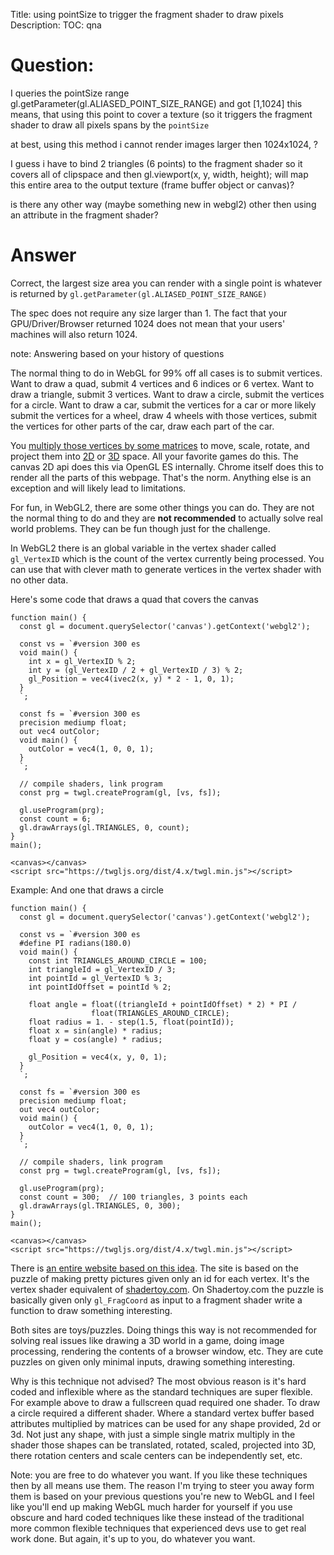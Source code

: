 Title: using pointSize to trigger the fragment shader to draw pixels
Description:
TOC: qna

# Question:

I queries the pointSize range gl.getParameter(gl.ALIASED_POINT_SIZE_RANGE) and got [1,1024] this means, that using this point to cover a texture (so it triggers the fragment shader to draw all pixels spans by the `pointSize` 

at best, using this method i cannot render images larger then 1024x1024, ?

I guess i have to bind 2 triangles (6 points) to the fragment shader so it covers all of clipspace and then gl.viewport(x, y, width, height); will map this entire area to the output texture (frame buffer object or canvas)?

is there any other way (maybe something new in webgl2) other then using an attribute in the fragment shader?




# Answer

Correct, the largest size area you can render with a single point is whatever is returned by `gl.getParameter(gl.ALIASED_POINT_SIZE_RANGE)`

The spec does not require any size larger than 1. The fact that your GPU/Driver/Browser returned 1024 does not mean that your users' machines will also return 1024.

note: Answering based on your history of questions

The normal thing to do in WebGL for 99% off all cases is to submit vertices. Want to draw a quad, submit 4 vertices and 6 indices or 6 vertex. Want to draw a triangle, submit 3 vertices. Want to draw a circle, submit the vertices for a circle. Want to draw a car, submit the vertices for a car or more likely submit the vertices for a wheel, draw 4 wheels with those vertices, submit the vertices for other parts of the car, draw each part of the car. 

You [multiply those vertices by some matrices](https://webgl2fundamentals.org/webgl/lessons/webgl-2d-matrices.html) to move, scale, rotate, and project them into [2D](https://webgl2fundamentals.org/webgl/lessons/webgl-2d-drawimage.html) or [3D](https://webgl2fundamentals.org/webgl/lessons/webgl-3d-perspective.html) space. All your favorite games do this. The canvas 2D api does this via OpenGL ES internally. Chrome itself does this to render all the parts of this webpage. That's the norm. Anything else is an exception and will likely lead to limitations.

For fun, in WebGL2, there are some other things you can do. They are not the normal thing to do and they are **not recommended** to actually solve real world problems. They can be fun though just for the challenge.

In WebGL2 there is an global variable in the vertex shader called `gl_VertexID` which is the count of the vertex currently being processed. You can use that with clever math to generate vertices in the vertex shader with no other data.

Here's some code that draws a quad that covers the canvas

<!-- begin snippet: js hide: false console: true babel: false -->

<!-- language: lang-js -->

    function main() {
      const gl = document.querySelector('canvas').getContext('webgl2');
      
      const vs = `#version 300 es
      void main() {
        int x = gl_VertexID % 2;
        int y = (gl_VertexID / 2 + gl_VertexID / 3) % 2;    
        gl_Position = vec4(ivec2(x, y) * 2 - 1, 0, 1);
      }
      `;
      
      const fs = `#version 300 es
      precision mediump float;
      out vec4 outColor;
      void main() {
        outColor = vec4(1, 0, 0, 1);
      }
      `;
      
      // compile shaders, link program
      const prg = twgl.createProgram(gl, [vs, fs]);
      
      gl.useProgram(prg);
      const count = 6;
      gl.drawArrays(gl.TRIANGLES, 0, count);
    }
    main();

<!-- language: lang-html -->

    <canvas></canvas>
    <script src="https://twgljs.org/dist/4.x/twgl.min.js"></script>

<!-- end snippet -->


Example: And one that draws a circle

<!-- begin snippet: js hide: false console: true babel: false -->

<!-- language: lang-js -->

    function main() {
      const gl = document.querySelector('canvas').getContext('webgl2');
      
      const vs = `#version 300 es
      #define PI radians(180.0)
      void main() {
        const int TRIANGLES_AROUND_CIRCLE = 100;
        int triangleId = gl_VertexID / 3;
        int pointId = gl_VertexID % 3;
        int pointIdOffset = pointId % 2;
        
        float angle = float((triangleId + pointIdOffset) * 2) * PI /
                      float(TRIANGLES_AROUND_CIRCLE);
        float radius = 1. - step(1.5, float(pointId));
        float x = sin(angle) * radius;
        float y = cos(angle) * radius;
        
        gl_Position = vec4(x, y, 0, 1);
      }
      `;
      
      const fs = `#version 300 es
      precision mediump float;
      out vec4 outColor;
      void main() {
        outColor = vec4(1, 0, 0, 1);
      }
      `;
      
      // compile shaders, link program
      const prg = twgl.createProgram(gl, [vs, fs]);
      
      gl.useProgram(prg);
      const count = 300;  // 100 triangles, 3 points each
      gl.drawArrays(gl.TRIANGLES, 0, 300);
    }
    main();

<!-- language: lang-html -->

    <canvas></canvas>
    <script src="https://twgljs.org/dist/4.x/twgl.min.js"></script>

<!-- end snippet -->

There is [an entire website based on this idea](https://www.vertexshaderart.com). The site is based on the puzzle of making pretty pictures given only an id for each vertex. It's the vertex shader equivalent of [shadertoy.com](https://shadertoy.com). On Shadertoy.com the puzzle is basically given only `gl_FragCoord` as input to a fragment shader write a function to draw something interesting.

Both sites are toys/puzzles. Doing things this way is not recommended for solving real issues like drawing a 3D world in a game, doing image processing, rendering the contents of a browser window, etc. They are cute puzzles on given only minimal inputs, drawing something interesting.

Why is this technique not advised? The most obvious reason is it's hard coded and inflexible where as the standard techniques are super flexible. For example above to draw a fullscreen quad required one shader. To draw a circle required a different shader. Where a standard vertex buffer based attributes multiplied by matrices can be used for any shape provided, 2d or 3d. Not just any shape, with just a simple single matrix multiply in the shader those shapes can be translated, rotated, scaled, projected into 3D, there rotation centers and scale centers can be independently set, etc. 

Note: you are free to do whatever you want. If you like these techniques then by all means use them. The reason I'm trying to steer you away form them is based on your previous questions you're new to WebGL and I feel like you'll end up making WebGL much harder for yourself if you use obscure and hard coded techniques like these instead of the traditional more common flexible techniques that experienced devs use to get real work done. But again, it's up to you, do whatever you want.
